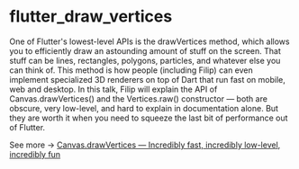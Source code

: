 # flutter_draw_vertices

One of Flutter's lowest-level APIs is the drawVertices method, which allows you to efficiently draw an astounding amount of stuff on the screen. 
That stuff can be lines, rectangles, polygons, particles, and whatever else you can think of. 
This method is how people (including Filip) can even implement specialized 3D renderers on top of Dart that run fast on mobile, web and desktop. 
In this talk, Filip will explain the API of Canvas.drawVertices() and the Vertices.raw() constructor — both are obscure, very low-level, and hard to explain in documentation alone. 
But they are worth it when you need to squeeze the last bit of performance out of Flutter.

See more → [Canvas.drawVertices — Incredibly fast, incredibly low-level, incredibly fun](https://www.youtube.com/watch?v=pD38Yyz7N2E)
